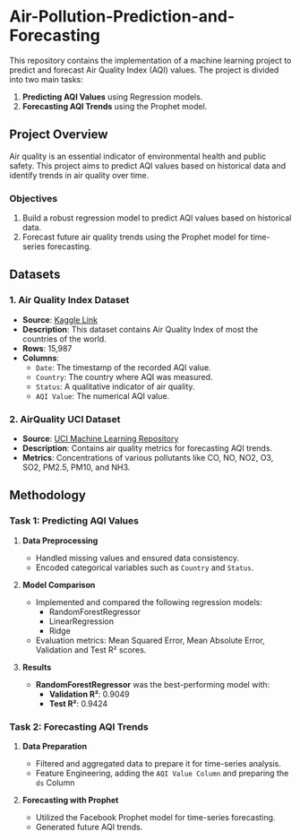 # Air-Pollution-Prediction-and-Forecasting

This repository contains the implementation of a machine learning project to predict and forecast Air Quality Index (AQI) values. The project is divided into two main tasks: 

1. **Predicting AQI Values** using Regression models.
2. **Forecasting AQI Trends** using the Prophet model.

## Project Overview

Air quality is an essential indicator of environmental health and public safety. This project aims to predict AQI values based on historical data and identify trends in air quality over time.

### Objectives

1. Build a robust regression model to predict AQI values based on historical data.
2. Forecast future air quality trends using the Prophet model for time-series forecasting.

## Datasets

### 1. **Air Quality Index Dataset**
- **Source**: [Kaggle Link](https://www.kaggle.com/datasets/azminetoushikwasi/aqi-air-quality-index-scheduled-daily-update)
- **Description**: This dataset contains Air Quality Index of most the countries of the world.
- **Rows**: 15,987
- **Columns**:
  - `Date`: The timestamp of the recorded AQI value.
  - `Country`: The country where AQI was measured.
  - `Status`: A qualitative indicator of air quality.
  - `AQI Value`: The numerical AQI value.

### 2. **AirQuality UCI Dataset**
- **Source**: [UCI Machine Learning Repository](https://archive.ics.uci.edu/dataset/360/air+quality)
- **Description**: Contains air quality metrics for forecasting AQI trends.
- **Metrics**: Concentrations of various pollutants like CO, NO, NO2, O3, SO2, PM2.5, PM10, and NH3.

## Methodology

### Task 1: **Predicting AQI Values**
1. **Data Preprocessing**
   - Handled missing values and ensured data consistency.
   - Encoded categorical variables such as `Country` and `Status`.

2. **Model Comparison**
   - Implemented and compared the following regression models:
     - RandomForestRegressor
     - LinearRegression
     - Ridge
   - Evaluation metrics: Mean Squared Error, Mean Absolute Error, Validation and Test R² scores.

3. **Results**
   - **RandomForestRegressor** was the best-performing model with:
     - **Validation R²**: 0.9049
     - **Test R²**: 0.9424

### Task 2: **Forecasting AQI Trends**
1. **Data Preparation**
   - Filtered and aggregated data to prepare it for time-series analysis.
   - Feature Engineering, adding the `AQI Value Column` and preparing the `ds` Column

2. **Forecasting with Prophet**
   - Utilized the Facebook Prophet model for time-series forecasting.
   - Generated future AQI trends.